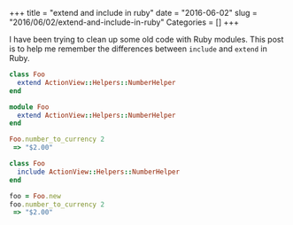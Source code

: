 +++
title = "extend and include in ruby"
date = "2016-06-02"
slug = "2016/06/02/extend-and-include-in-ruby"
Categories = []
+++

I have been trying to clean up some old code with Ruby modules. This post is to help me remember the differences between `include` and `extend` in Ruby.

```ruby
class Foo
  extend ActionView::Helpers::NumberHelper
end
```

```ruby
module Foo
  extend ActionView::Helpers::NumberHelper
end
```

```ruby
Foo.number_to_currency 2
 => "$2.00"
```

```ruby
class Foo
  include ActionView::Helpers::NumberHelper
end
```

```ruby
foo = Foo.new
foo.number_to_currency 2
 => "$2.00"
```
